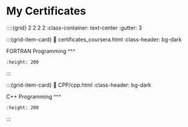 # My Certificates

::::{grid} 2 2 2 2
:class-container: text-center
:gutter: 3

:::{grid-item-card}
:link: certificates_coursera.html
:class-header: bg-dark

FORTRAN Programming
^^^
```{image} images/fortran.png
:height: 200
```
:::

:::{grid-item-card}
:link: CPP/cpp.html
:class-header: bg-dark

C++ Programming
^^^
```{image} images/CPP.jpeg
:height: 200
```
:::